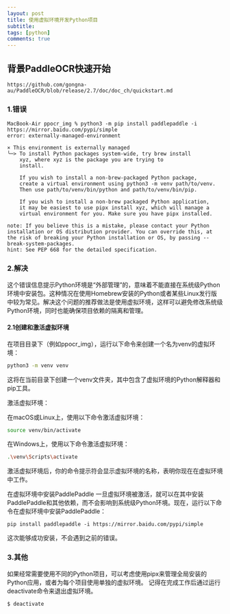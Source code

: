 ```yaml
---
layout: post
title: 使用虚拟环境开发Python项目
subtitle:
tags: [python]
comments: true
--- 
```


## 背景PaddleOCR快速开始

```shell
https://github.com/gongna-au/PaddleOCR/blob/release/2.7/doc/doc_ch/quickstart.md
```

### 1.错误

```shell
MacBook-Air ppocr_img % python3 -m pip install paddlepaddle -i https://mirror.baidu.com/pypi/simple
error: externally-managed-environment

× This environment is externally managed
╰─> To install Python packages system-wide, try brew install
    xyz, where xyz is the package you are trying to
    install.
    
    If you wish to install a non-brew-packaged Python package,
    create a virtual environment using python3 -m venv path/to/venv.
    Then use path/to/venv/bin/python and path/to/venv/bin/pip.
    
    If you wish to install a non-brew packaged Python application,
    it may be easiest to use pipx install xyz, which will manage a
    virtual environment for you. Make sure you have pipx installed.

note: If you believe this is a mistake, please contact your Python installation or OS distribution provider. You can override this, at the risk of breaking your Python installation or OS, by passing --break-system-packages.
hint: See PEP 668 for the detailed specification.
```

### 2.解决

这个错误信息提示Python环境是“外部管理”的，意味着不能直接在系统级Python环境中安装包。这种情况在使用Homebrew安装的Python或者某些Linux发行版中较为常见。解决这个问题的推荐做法是使用虚拟环境，这样可以避免修改系统级Python环境，同时也能确保项目依赖的隔离和管理。

#### 2.1创建和激活虚拟环境


在项目目录下（例如ppocr_img），运行以下命令来创建一个名为venv的虚拟环境：

```bash
python3 -m venv venv
```
这将在当前目录下创建一个venv文件夹，其中包含了虚拟环境的Python解释器和pip工具。

激活虚拟环境：

在macOS或Linux上，使用以下命令激活虚拟环境：
```bash
source venv/bin/activate
```
在Windows上，使用以下命令激活虚拟环境：

```bash
.\venv\Scripts\activate
```
激活虚拟环境后，你的命令提示符会显示虚拟环境的名称，表明你现在在虚拟环境中工作。

在虚拟环境中安装PaddlePaddle
一旦虚拟环境被激活，就可以在其中安装PaddlePaddle和其他依赖，而不会影响到系统级Python环境。现在，运行以下命令在虚拟环境中安装PaddlePaddle：

```shell
pip install paddlepaddle -i https://mirror.baidu.com/pypi/simple
```
这次能够成功安装，不会遇到之前的错误。

### 3.其他

如果经常需要使用不同的Python项目，可以考虑使用pipx来管理全局安装的Python应用，或者为每个项目使用单独的虚拟环境。
记得在完成工作后通过运行deactivate命令来退出虚拟环境。

```shell
$ deactivate
```

